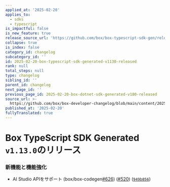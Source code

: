 ```yaml
---
applied_at: '2025-02-20'
applies_to:
  - sdks
  - typescript
is_impactful: false
is_new_feature: true
release_source_url: 'https://github.com/box/box-typescript-sdk-gen/releases/tag/v1.13.0'
collapse: true
is_index: false
category_id: changelog
subcategory_id: ''
id: 2025-02-20-box-typescript-sdk-generated-v1130-released
rank: null
total_steps: null
type: changelog
sibling_id: ''
parent_id: changelog
next_page_id: ''
previous_page_id: 2025-02-20-box-dotnet-sdk-generated-v180-released
source_url: >-
  https://github.com/box/box-developer-changelog/blob/main/content/2025/02-20-box-typescript-sdk-generated-v1130-released.md
published_at: '2025-02-20'
fullyTranslated: true
---
```

# Box TypeScript SDK Generated `v1.13.0`のリリース

### 新機能と機能強化

* AI Studio APIをサポート (box/box-codegen[#626][1]) ([#520][2]) ([`949b856`][3])

[1]: https://github.com/box/box-typescript-sdk-gen/issues/626

[2]: https://github.com/box/box-typescript-sdk-gen/issues/520

[3]: https://github.com/box/box-typescript-sdk-gen/commit/949b856ce1d77b1aa425b91b46440b46b383438a
